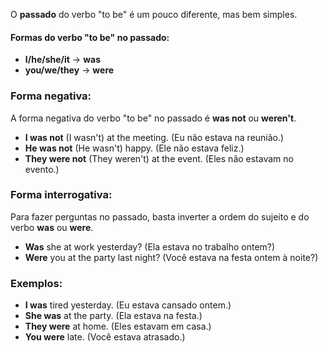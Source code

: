 O **passado** do verbo "to be" é um pouco diferente, mas bem simples.

#### **Formas do verbo "to be" no passado:**

- **I/he/she/it** → **was**
- **you/we/they** → **were**

### **Forma negativa:**

A forma negativa do verbo "to be" no passado é **was not** ou **weren't**.

- **I was not** (I wasn't) at the meeting. (Eu não estava na reunião.)
- **He was not** (He wasn't) happy. (Ele não estava feliz.)
- **They were not** (They weren't) at the event. (Eles não estavam no evento.)

###  **Forma interrogativa**:

Para fazer perguntas no passado, basta inverter a ordem do sujeito e do verbo **was** ou **were**.

- **Was** she at work yesterday? (Ela estava no trabalho ontem?)
- **Were** you at the party last night? (Você estava na festa ontem à noite?)

### **Exemplos:**

- **I was** tired yesterday. (Eu estava cansado ontem.)
- **She was** at the party. (Ela estava na festa.)
- **They were** at home. (Eles estavam em casa.)
- **You were** late. (Você estava atrasado.)

